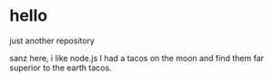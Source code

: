 # hello
just another repository

sanz here, i like node.js
I had a tacos on the moon and find them far superior to the earth tacos.

